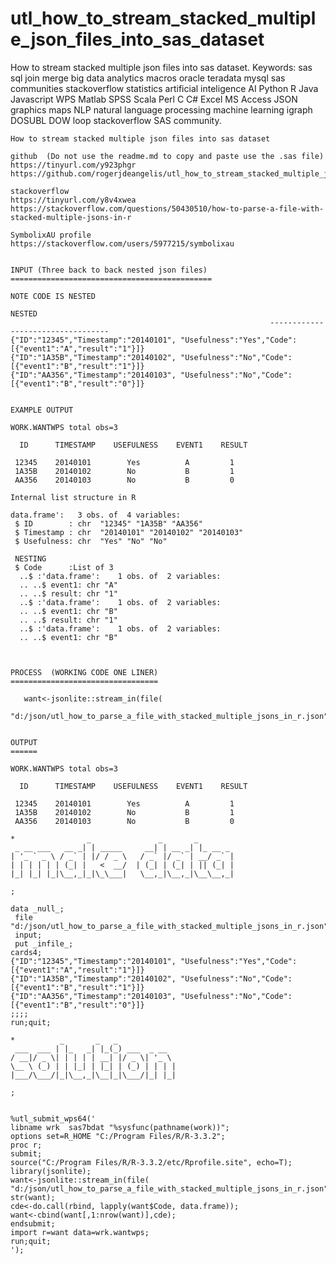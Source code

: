 # utl_how_to_stream_stacked_multiple_json_files_into_sas_dataset
How to stream stacked multiple json files into sas dataset.  Keywords: sas sql join merge big data analytics macros oracle teradata mysql sas communities stackoverflow statistics artificial inteligence AI Python R Java Javascript WPS Matlab SPSS Scala Perl C C# Excel MS Access JSON graphics maps NLP natural language processing machine learning igraph DOSUBL DOW loop stackoverflow SAS community.


    How to stream stacked multiple json files into sas dataset

    github  (Do not use the readme.md to copy and paste use the .sas file)
    https://tinyurl.com/y923phgr
    https://github.com/rogerjdeangelis/utl_how_to_stream_stacked_multiple_json_files_into_sas_dataset

    stackoverflow
    https://tinyurl.com/y8v4xwea
    https://stackoverflow.com/questions/50430510/how-to-parse-a-file-with-stacked-multiple-jsons-in-r

    SymbolixAU profile
    https://stackoverflow.com/users/5977215/symbolixau


    INPUT (Three back to back nested json files)
    =============================================

    NOTE CODE IS NESTED
                                                                          NESTED
                                                              ----------------------------------
    {"ID":"12345","Timestamp":"20140101", "Usefulness":"Yes","Code":[{"event1":"A","result":"1"}]}
    {"ID":"1A35B","Timestamp":"20140102", "Usefulness":"No","Code":[{"event1":"B","result":"1"}]}
    {"ID":"AA356","Timestamp":"20140103", "Usefulness":"No","Code":[{"event1":"B","result":"0"}]}


    EXAMPLE OUTPUT

    WORK.WANTWPS total obs=3

      ID      TIMESTAMP    USEFULNESS    EVENT1    RESULT

     12345    20140101        Yes          A         1
     1A35B    20140102        No           B         1
     AA356    20140103        No           B         0

    Internal list structure in R

    data.frame':   3 obs. of  4 variables:
     $ ID        : chr  "12345" "1A35B" "AA356"
     $ Timestamp : chr  "20140101" "20140102" "20140103"
     $ Usefulness: chr  "Yes" "No" "No"

     NESTING
     $ Code      :List of 3
      ..$ :'data.frame':    1 obs. of  2 variables:
      .. ..$ event1: chr "A"
      .. ..$ result: chr "1"
      ..$ :'data.frame':    1 obs. of  2 variables:
      .. ..$ event1: chr "B"
      .. ..$ result: chr "1"
      ..$ :'data.frame':    1 obs. of  2 variables:
      .. ..$ event1: chr "B"



    PROCESS  (WORKING CODE ONE LINER)
    =================================

       want<-jsonlite::stream_in(file(
          "d:/json/utl_how_to_parse_a_file_with_stacked_multiple_jsons_in_r.json"));


    OUTPUT
    ======

    WORK.WANTWPS total obs=3

      ID      TIMESTAMP    USEFULNESS    EVENT1    RESULT

     12345    20140101        Yes          A         1
     1A35B    20140102        No           B         1
     AA356    20140103        No           B         0

    *                _               _       _
     _ __ ___   __ _| | _____     __| | __ _| |_ __ _
    | '_ ` _ \ / _` | |/ / _ \   / _` |/ _` | __/ _` |
    | | | | | | (_| |   <  __/  | (_| | (_| | || (_| |
    |_| |_| |_|\__,_|_|\_\___|   \__,_|\__,_|\__\__,_|

    ;

    data _null_;
     file "d:/json/utl_how_to_parse_a_file_with_stacked_multiple_jsons_in_r.json";
     input;
     put _infile_;
    cards4;
    {"ID":"12345","Timestamp":"20140101", "Usefulness":"Yes","Code":[{"event1":"A","result":"1"}]}
    {"ID":"1A35B","Timestamp":"20140102", "Usefulness":"No","Code":[{"event1":"B","result":"1"}]}
    {"ID":"AA356","Timestamp":"20140103", "Usefulness":"No","Code":[{"event1":"B","result":"0"}]}
    ;;;;
    run;quit;

    *          _       _   _
     ___  ___ | |_   _| |_(_) ___  _ __
    / __|/ _ \| | | | | __| |/ _ \| '_ \
    \__ \ (_) | | |_| | |_| | (_) | | | |
    |___/\___/|_|\__,_|\__|_|\___/|_| |_|

    ;


    %utl_submit_wps64('
    libname wrk  sas7bdat "%sysfunc(pathname(work))";
    options set=R_HOME "C:/Program Files/R/R-3.3.2";
    proc r;
    submit;
    source("C:/Program Files/R/R-3.3.2/etc/Rprofile.site", echo=T);
    library(jsonlite);
    want<-jsonlite::stream_in(file(
    "d:/json/utl_how_to_parse_a_file_with_stacked_multiple_jsons_in_r.json"));
    str(want);
    cde<-do.call(rbind, lapply(want$Code, data.frame));
    want<-cbind(want[,1:nrow(want)],cde);
    endsubmit;
    import r=want data=wrk.wantwps;
    run;quit;
    ');


